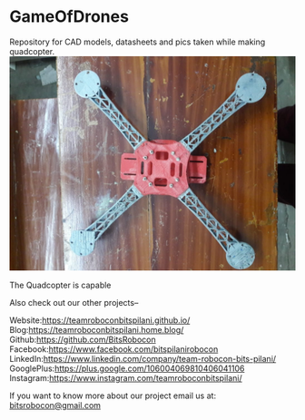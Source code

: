 # GameOfDrones
Repository for CAD models, datasheets and pics taken while making quadcopter.
![quad image](https://github.com/BitsRobocon/GameOfDrones/blob/master/IMG-20190303-WA0006.jpg)

The Quadcopter is capable

Also check out our other projects–

Website:https://teamroboconbitspilani.github.io/ Blog:https://teamroboconbitspilani.home.blog/ Github:https://github.com/BitsRobocon Facebook:https://www.facebook.com/bitspilanirobocon LinkedIn:https://www.linkedin.com/company/team-robocon-bits-pilani/ GooglePlus:https://plus.google.com/106004069810406041106 Instagram:https://www.instagram.com/teamroboconbitspilani/

If you want to know more about our project email us at: bitsrobocon@gmail.com
